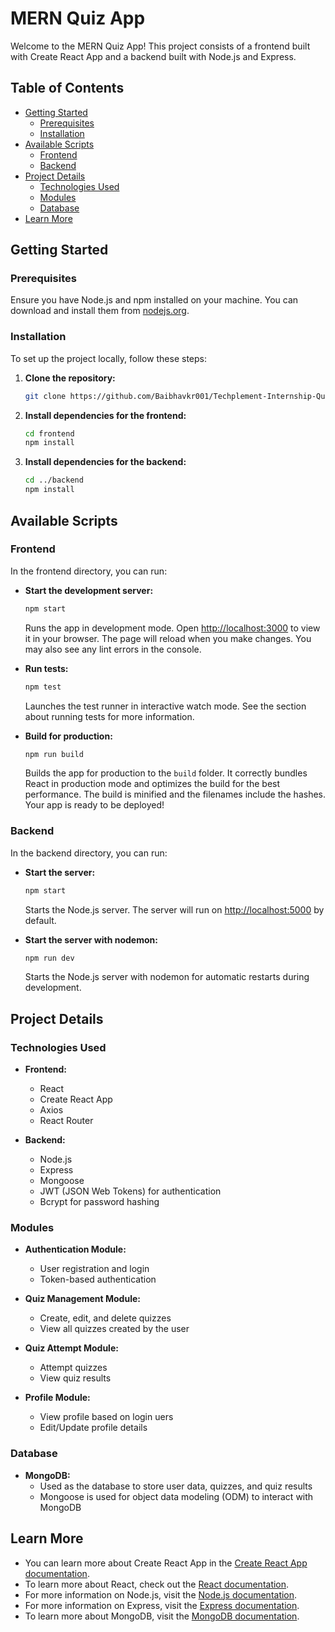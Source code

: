 # MERN Quiz App

Welcome to the MERN Quiz App! This project consists of a frontend built with Create React App and a backend built with Node.js and Express.

## Table of Contents

- [Getting Started](#getting-started)
  - [Prerequisites](#prerequisites)
  - [Installation](#installation)
- [Available Scripts](#available-scripts)
  - [Frontend](#frontend)
  - [Backend](#backend)
- [Project Details](#project-details)
  - [Technologies Used](#technologies-used)
  - [Modules](#modules)
  - [Database](#database)
- [Learn More](#learn-more)

## Getting Started

### Prerequisites

Ensure you have Node.js and npm installed on your machine. You can download and install them from [nodejs.org](https://nodejs.org).

### Installation

To set up the project locally, follow these steps:

1. **Clone the repository:**

    ```bash
    git clone https://github.com/Baibhavkr001/Techplement-Internship-QuizApp.git
    ```

2. **Install dependencies for the frontend:**

    ```bash
    cd frontend
    npm install
    ```

3. **Install dependencies for the backend:**

    ```bash
    cd ../backend
    npm install
    ```

## Available Scripts

### Frontend

In the frontend directory, you can run:

- **Start the development server:**

    ```bash
    npm start
    ```

    Runs the app in development mode. Open [http://localhost:3000](http://localhost:3000) to view it in your browser. The page will reload when you make changes. You may also see any lint errors in the console.

- **Run tests:**

    ```bash
    npm test
    ```

    Launches the test runner in interactive watch mode. See the section about running tests for more information.

- **Build for production:**

    ```bash
    npm run build
    ```

    Builds the app for production to the `build` folder. It correctly bundles React in production mode and optimizes the build for the best performance. The build is minified and the filenames include the hashes. Your app is ready to be deployed!

### Backend

In the backend directory, you can run:

- **Start the server:**

    ```bash
    npm start
    ```

    Starts the Node.js server. The server will run on [http://localhost:5000](http://localhost:5000) by default.

- **Start the server with nodemon:**

    ```bash
    npm run dev
    ```

    Starts the Node.js server with nodemon for automatic restarts during development.

## Project Details

### Technologies Used

- **Frontend:**
  - React
  - Create React App
  - Axios
  - React Router

- **Backend:**
  - Node.js
  - Express
  - Mongoose
  - JWT (JSON Web Tokens) for authentication
  - Bcrypt for password hashing

### Modules

- **Authentication Module:**
  - User registration and login
  - Token-based authentication

- **Quiz Management Module:**
  - Create, edit, and delete quizzes
  - View all quizzes created by the user

- **Quiz Attempt Module:**
  - Attempt quizzes
  - View quiz results

- **Profile Module:**
  - View profile based on login uers
  - Edit/Update profile details

### Database

- **MongoDB:**
  - Used as the database to store user data, quizzes, and quiz results
  - Mongoose is used for object data modeling (ODM) to interact with MongoDB

## Learn More

- You can learn more about Create React App in the [Create React App documentation](https://facebook.github.io/create-react-app/docs/getting-started).
- To learn more about React, check out the [React documentation](https://reactjs.org/docs/getting-started.html).
- For more information on Node.js, visit the [Node.js documentation](https://nodejs.org/en/docs/).
- For more information on Express, visit the [Express documentation](https://expressjs.com/).
- To learn more about MongoDB, visit the [MongoDB documentation](https://docs.mongodb.com/).
